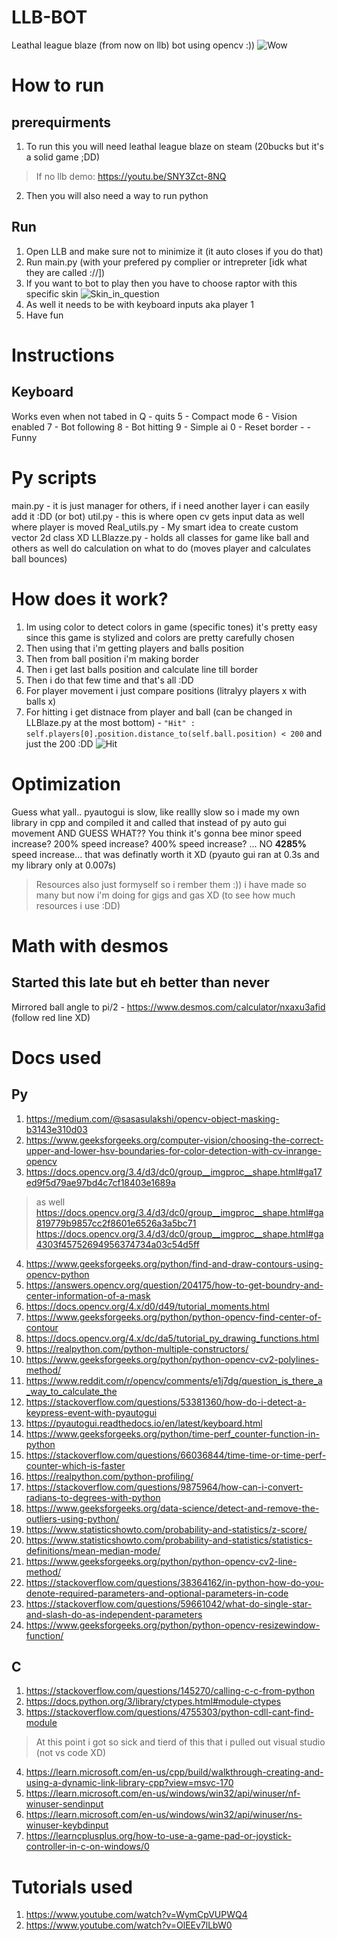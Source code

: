 # LLB-BOT
Leathal league blaze (from now on llb) bot using opencv :))
![Wow](https://hc-cdn.hel1.your-objectstorage.com/s/v3/14e9d6d755dd43bfb529bdde71463d45ccca62ec_screenshot_2025-09-29_213133.png)

# How to run
## prerequirments
1. To run this you will need leathal league blaze on steam (20bucks but it's a solid game ;DD)
> If no llb demo: https://youtu.be/SNY3Zct-8NQ
2. Then you will also need a way to run python
## Run
1. Open LLB and make sure not to minimize it (it auto closes if you do that)
2. Run main.py (with your prefered py complier or intrepreter [idk what they are called ://])
3. If you want to bot to play then you have to choose raptor with this specific skin
![Skin_in_question](https://hc-cdn.hel1.your-objectstorage.com/s/v3/6f2c3b605df2509f1a880bac5149201170b1ff1b_screenshot_2025-09-29_213005.png)
4. As well it needs to be with keyboard inputs aka player 1
5. Have fun

# Instructions
## Keyboard
Works even when not tabed in
Q - quits
5 - Compact mode
6 - Vision enabled
7 - Bot following
8 - Bot hitting
9 - Simple ai
0 - Reset border
\- - Funny
# Py scripts
main.py - it is just manager for others, if i need another layer i can easily add it :DD (or bot)
util.py - this is where open cv gets input data as well where player is moved
Real_utils.py - My smart idea to create custom vector 2d class XD
LLBlazze.py - holds all classes for game like ball and others as well do calculation on what to do (moves player and calculates ball bounces)

# How does it work?
1. Im using color to detect colors in game (specific tones) it's pretty easy since this game is stylized and colors are pretty carefully chosen
2. Then using that i'm getting players and balls position
3. Then from ball position i'm making border
4. Then i get last balls position and calculate line till border
5. Then i do that few time and that's all :DD
6. For player movement i just compare positions (litralyy players x with balls x)
7. For hitting i get distnace from player and ball (can be changed in LLBlaze.py at the most bottom) - `"Hit" : self.players[0].position.distance_to(self.ball.position) < 200` and just the 200 :DD
![Hit](https://hc-cdn.hel1.your-objectstorage.com/s/v3/a88aaff3a2a2fa5a7a9369cb97e2e5f9585a869c_screenshot_2025-09-29_213103.png)

# Optimization
Guess what yall.. pyautogui is slow, like reallly slow
so i made my own library in cpp and compiled it and called that instead of py auto gui movement
AND GUESS WHAT?? 
You think it's gonna bee minor speed increase?
200% speed increase?
400% speed increase?
...
NO **4285%** speed increase... that was definatly worth it XD
(pyauto gui ran at 0.3s and my library only at 0.007s)

> Resources also just formyself so i rember them :))
> i have made so many but now i'm doing for gigs and gas XD (to see how much resources i use :DD)
# Math with desmos
## Started this late but eh better than never
Mirrored ball angle to pi/2 - https://www.desmos.com/calculator/nxaxu3afid
(follow red line XD)
# Docs used
## Py
1. https://medium.com/@sasasulakshi/opencv-object-masking-b3143e310d03
2. https://www.geeksforgeeks.org/computer-vision/choosing-the-correct-upper-and-lower-hsv-boundaries-for-color-detection-with-cv-inrange-opencv
3. https://docs.opencv.org/3.4/d3/dc0/group__imgproc__shape.html#ga17ed9f5d79ae97bd4c7cf18403e1689a
> as well 
>   https://docs.opencv.org/3.4/d3/dc0/group__imgproc__shape.html#ga819779b9857cc2f8601e6526a3a5bc71
>   https://docs.opencv.org/3.4/d3/dc0/group__imgproc__shape.html#ga4303f45752694956374734a03c54d5ff
4. https://www.geeksforgeeks.org/python/find-and-draw-contours-using-opencv-python
5. https://answers.opencv.org/question/204175/how-to-get-boundry-and-center-information-of-a-mask
6. https://docs.opencv.org/4.x/d0/d49/tutorial_moments.html
7. https://www.geeksforgeeks.org/python/python-opencv-find-center-of-contour
8. https://docs.opencv.org/4.x/dc/da5/tutorial_py_drawing_functions.html
9. https://realpython.com/python-multiple-constructors/
10. https://www.geeksforgeeks.org/python/python-opencv-cv2-polylines-method/
11. https://www.reddit.com/r/opencv/comments/e1j7dg/question_is_there_a_way_to_calculate_the
12. https://stackoverflow.com/questions/53381360/how-do-i-detect-a-keypress-event-with-pyautogui
13. https://pyautogui.readthedocs.io/en/latest/keyboard.html
14. https://www.geeksforgeeks.org/python/time-perf_counter-function-in-python
15. https://stackoverflow.com/questions/66036844/time-time-or-time-perf-counter-which-is-faster
16. https://realpython.com/python-profiling/
17. https://stackoverflow.com/questions/9875964/how-can-i-convert-radians-to-degrees-with-python
18. https://www.geeksforgeeks.org/data-science/detect-and-remove-the-outliers-using-python/
19. https://www.statisticshowto.com/probability-and-statistics/z-score/
20. https://www.statisticshowto.com/probability-and-statistics/statistics-definitions/mean-median-mode/
21. https://www.geeksforgeeks.org/python/python-opencv-cv2-line-method/
22. https://stackoverflow.com/questions/38364162/in-python-how-do-you-denote-required-parameters-and-optional-parameters-in-code
23. https://stackoverflow.com/questions/59661042/what-do-single-star-and-slash-do-as-independent-parameters
24. https://www.geeksforgeeks.org/python/python-opencv-resizewindow-function/
## C
1. https://stackoverflow.com/questions/145270/calling-c-c-from-python
2. https://docs.python.org/3/library/ctypes.html#module-ctypes
3. https://stackoverflow.com/questions/4755303/python-cdll-cant-find-module
> At this point i got so sick and tierd of this that i pulled out visual studio (not vs code XD)
4. https://learn.microsoft.com/en-us/cpp/build/walkthrough-creating-and-using-a-dynamic-link-library-cpp?view=msvc-170
5. https://learn.microsoft.com/en-us/windows/win32/api/winuser/nf-winuser-sendinput
6. https://learn.microsoft.com/en-us/windows/win32/api/winuser/ns-winuser-keybdinput
7. https://learncplusplus.org/how-to-use-a-game-pad-or-joystick-controller-in-c-on-windows/0

# Tutorials used
1. https://www.youtube.com/watch?v=WymCpVUPWQ4
2. https://www.youtube.com/watch?v=OlEEv7lLbW0